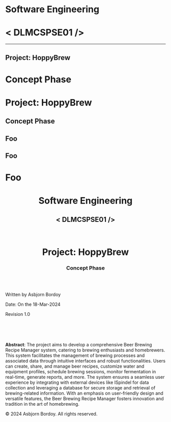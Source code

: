 Software Engineering
====================

< DLMCSPSE01 />
================

---

Project: **HoppyBrew**
-----------------------

Concept Phase
=============


# Project: **HoppyBrew**
## Concept Phase   


   Foo
---

  Foo
-----

  Foo
  ===


<html lang="en">
<head>
    <meta charset="UTF-8">
    <meta name="viewport" content="width=device-width, initial-scale=1.0">
</head>
<body>
    <title>HoppyBrew</title>
    <h1 style="text-align: center;">Software Engineering</h1>
    <h2 style="text-align: center;">&lt; DLMCSPSE01 /&gt;</h2>
    <br>
    <h1 style="text-align: center;">Project: <strong>HoppyBrew</strong></h1>
    <h3 style="text-align: center;">Concept Phase</h3>
    <br>
    <br>
    <p>Written by Asbjorn Bordoy</p>
    <p>Date: On the 18-Mar-2024</p>
    <p>Revision 1.0</p>
    <br><br><br>
    <p><strong>Abstract</strong>: The project aims to develop a comprehensive Beer Brewing Recipe Manager system, catering to brewing enthusiasts and homebrewers. This system facilitates the management of brewing processes and associated data through intuitive interfaces and robust functionalities. Users can create, share, and manage beer recipes, customize water and equipment profiles, schedule brewing sessions, monitor fermentation in real-time, generate reports, and more. The system ensures a seamless user experience by integrating with external devices like ISpindel for data collection and leveraging a database for secure storage and retrieval of brewing-related information. With an emphasis on user-friendly design and versatile features, the Beer Brewing Recipe Manager fosters innovation and tradition in the art of homebrewing.</p>
    <p>© 2024 Asbjorn Bordoy. All rights reserved.</p>
</body>
</html>
